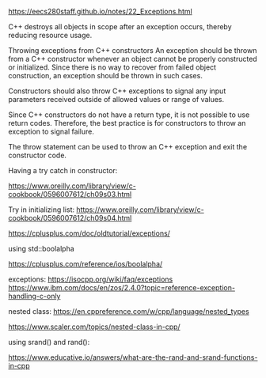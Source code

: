 
https://eecs280staff.github.io/notes/22_Exceptions.html



C++ destroys all objects in scope after an exception occurs, thereby reducing resource usage.


Throwing exceptions from C++ constructors
An exception should be thrown from a C++ constructor whenever an object cannot be properly constructed or initialized. Since there is no way to recover from failed object construction, an exception should be thrown in such cases.

Constructors should also throw C++ exceptions to signal any input parameters received outside of allowed values or range of values.

Since C++ constructors do not have a return type, it is not possible to use return codes. Therefore, the best practice is for constructors to throw an exception to signal failure.

The throw statement can be used to throw an C++ exception and exit the constructor code.

Having a try catch in constructor:

https://www.oreilly.com/library/view/c-cookbook/0596007612/ch09s03.html


Try in initializing list:
https://www.oreilly.com/library/view/c-cookbook/0596007612/ch09s04.html



https://cplusplus.com/doc/oldtutorial/exceptions/

using std::boolalpha

https://cplusplus.com/reference/ios/boolalpha/


exceptions:
https://isocpp.org/wiki/faq/exceptions
https://www.ibm.com/docs/en/zos/2.4.0?topic=reference-exception-handling-c-only

nested class:
https://en.cppreference.com/w/cpp/language/nested_types

https://www.scaler.com/topics/nested-class-in-cpp/


using srand() and rand():

https://www.educative.io/answers/what-are-the-rand-and-srand-functions-in-cpp

